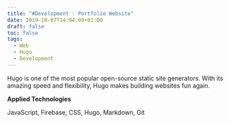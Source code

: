 ```yaml
---
title: "#Development - Portfolio Website"
date: 2019-10-07T14:04:09+01:00
draft: false
toc: false
tags: 
  - Web
  - Hugo
  - Development
---
```


Hugo is one of the most popular open-source static site generators. With its amazing speed and flexibility, Hugo makes building websites fun again.

__Applied Technologies__

JavaScript, Firebase, CSS, Hugo, Markdown, Git

